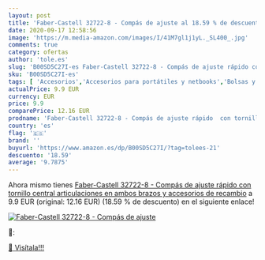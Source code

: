 ```yaml
---
layout: post
title: 'Faber-Castell 32722-8 - Compás de ajuste al 18.59 % de descuento'
date: 2020-09-17 12:58:56
image: 'https://m.media-amazon.com/images/I/41M7gl1j1yL._SL400_.jpg'
comments: true
category: ofertas
author: 'tole.es'
slug: 'B00SD5C27I-es Faber-Castell 32722-8 - Compás de ajuste rápido con...'
sku: 'B00SD5C27I-es'
tags: [ 'Accesorios','Accesorios para portátiles y netbooks','Bolsas y fundas para portátiles y netbooks','Informática','Mochilas para portátiles y netbooks','faber-castell', ]
actualPrice: 9.9 EUR
currency: EUR
price: 9.9
comparePrice: 12.16 EUR
prodname: 'Faber-Castell 32722-8 - Compás de ajuste rápido  con tornillo central  articulaciones en ambos brazos y accesorios de recambio'
country: 'es'
flag: '🇪🇸'
brand: ''
buyurl: 'https://www.amazon.es/dp/B00SD5C27I/?tag=tolees-21'
descuento: '18.59'
average: '9.7875'
---
```


Ahora mismo tienes [Faber-Castell 32722-8 - Compás de ajuste rápido  con tornillo central  articulaciones en ambos brazos y accesorios de recambio](https://www.amazon.es/dp/B00SD5C27I/?tag=tolees-21) a 9.9 EUR (original: 12.16 EUR) (18.59 %  de descuento) en el siguiente enlace!

[![Faber-Castell 32722-8 - Compás de ajuste](https://m.media-amazon.com/images/I/41M7gl1j1yL._SL400_.jpg)](https://www.amazon.es/dp/B00SD5C27I/?tag=tolees-21)

🔎:


[🛒 Visítala!!!](https://www.amazon.es/dp/B00SD5C27I/?tag=tolees-21)
